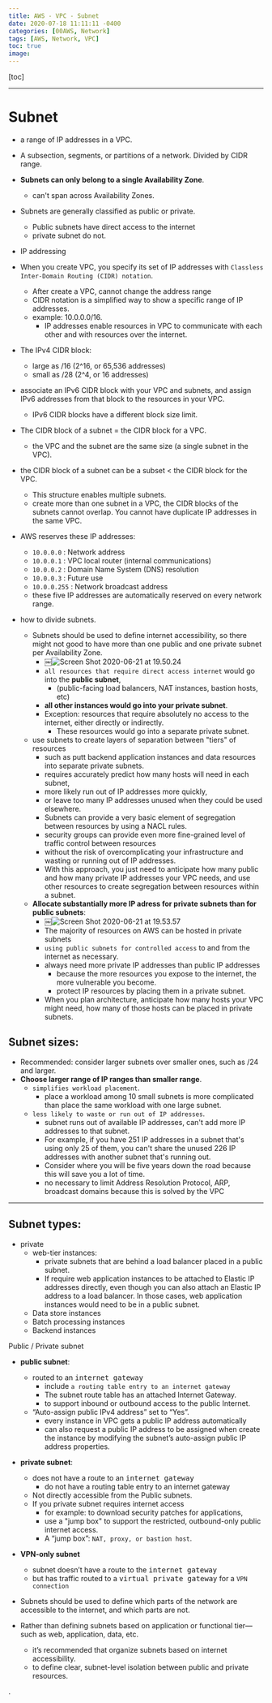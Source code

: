 ```yaml
---
title: AWS - VPC - Subnet
date: 2020-07-18 11:11:11 -0400
categories: [00AWS, Network]
tags: [AWS, Network, VPC]
toc: true
image:
---
```


[toc]

---

# Subnet

- a range of IP addresses in a VPC.
- A subsection, segments, or partitions of a network. Divided by CIDR range.
- **Subnets can only belong to a single Availability Zone**.
  - can't span across Availability Zones.
- Subnets are generally classified as public or private.
  - Public subnets have direct access to the internet
  - private subnet do not.


- IP addressing
- When you create VPC, you specify its set of IP addresses with `Classless Inter-Domain Routing (CIDR) notation`.
  - After create a VPC, cannot change the address range
  - CIDR notation is a simplified way to show a specific range of IP addresses.
  - example: 10.0.0.0/16.
    - IP addresses enable resources in VPC to communicate with each other and with resources over the internet.
- The IPv4 CIDR block:
  - large as /16 (2^16, or 65,536 addresses)
  - small as /28 (2^4, or 16 addresses)
- associate an IPv6 CIDR block with your VPC and subnets, and assign IPv6 addresses from that block to the resources in your VPC.
  - IPv6 CIDR blocks have a different block size limit.

- The CIDR block of a subnet = the CIDR block for a VPC.
  - the VPC and the subnet are the same size (a single subnet in the VPC).
- the CIDR block of a subnet can be a subset < the CIDR block for the VPC.
  - This structure enables multiple subnets.
  - create more than one subnet in a VPC, the CIDR blocks of the subnets cannot overlap. You cannot have duplicate IP addresses in the same VPC.


- AWS reserves these IP addresses:
  - `10.0.0.0` : Network address
  - `10.0.0.1` : VPC local router (internal communications)
  - `10.0.0.2` : Domain Name System (DNS) resolution
  - `10.0.0.3` : Future use
  - `10.0.0.255` : Network broadcast address
  - these five IP addresses are automatically reserved on every network range.


- how to divide subnets.
  - Subnets should be used to define internet accessibility, so there might not good to have more than one public and one private subnet per Availability Zone.
    - ￼![Screen Shot 2020-06-21 at 19.50.24](https://i.imgur.com/1h4BAuS.png)
    - `all resources that require direct access internet` would go into the **public subnet**,
      - (public-facing load balancers, NAT instances, bastion hosts, etc)
    - **all other instances would go into your private subnet**.
    - Exception: resources that require absolutely no access to the internet, either directly or indirectly.
      - These resources would go into a separate private subnet.
  - use subnets to create layers of separation between "tiers" of resources
    - such as putt backend application instances and data resources into separate private subnets.
    - requires accurately predict how many hosts will need in each subnet,
    - more likely run out of IP addresses more quickly,
    - or leave too many IP addresses unused when they could be used elsewhere.
    - Subnets can provide a very basic element of segregation between resources by using a NACL rules.
    - security groups can provide even more fine-grained level of traffic control between resources
    - without the risk of overcomplicating your infrastructure and wasting or running out of IP addresses.
    - With this approach, you just need to anticipate how many public and how many private IP addresses your VPC needs, and use other resources to create segregation between resources within a subnet.
  - **Allocate substantially more IP adress for private subnets than for public subnets**:
    - ￼![Screen Shot 2020-06-21 at 19.53.57](https://i.imgur.com/vTZaT85.png)
    - The majority of resources on AWS can be hosted in private subnets
    - `using public subnets for controlled access` to and from the internet as necessary.
    - always need more private IP addresses than public IP addresses
      - because the more resources you expose to the internet, the more vulnerable you become.
      - protect IP resources by placing them in a private subnet.
    - When you plan architecture, anticipate how many hosts your VPC might need, how many of those hosts can be placed in private subnets.


## Subnet sizes:

- Recommended: consider larger subnets over smaller ones, such as /24 and larger.
- **Choose larger range of IP ranges than smaller range**.
  - `simplifies workload placement`.
    - place a workload among 10 small subnets is more complicated than place the same workload with one large subnet.
  - `less likely to waste or run out of IP addresses`.
    - subnet runs out of available IP addresses, can't add more IP addresses to that subnet.
    - For example, if you have 251 IP addresses in a subnet that's using only 25 of them, you can't share the unused 226 IP addresses with another subnet that's running out.
    - Consider where you will be five years down the road because this will save you a lot of time.
    - no necessary to limit Address Resolution Protocol, ARP, broadcast domains because this is solved by the VPC


---


## Subnet types:

- private
  - web-tier instances:
    - private subnets that are behind a load balancer placed in a public subnet.
    - If require web application instances to be attached to Elastic IP addresses directly, even though you can also attach an Elastic IP address to a load balancer. In those cases, web application instances would need to be in a public subnet.
  - Data store instances
  - Batch processing instances
  - Backend instances


Public / Private subnet
- **public subnet**:
    - routed to an <kbd>internet gateway</kbd>
      -  include `a routing table entry to an internet gateway`
      -  The subnet route table has an attached Internet Gateway.
      -  to support inbound or outbound access to the public Internet.
    - “Auto-assign public IPv4 address” set to “Yes”.
      - every instance in VPC gets a public IP address automatically
      - can also request a public IP address to be assigned when create the instance by modifying the subnet’s auto-assign public IP address properties.

- **private subnet**:
    - does not have a route to an <kbd>internet gateway</kbd>
      - do not have a routing table entry to an internet gateway
    - Not directly accessible from the Public subnets.
    - If you private subnet requires internet access
      - for example: to download security patches for applications,
      - use a "jump box" to support the restricted, outbound-only public internet access.
      - A “jump box”: `NAT, proxy, or bastion host`.


- **VPN-only subnet**
    - subnet doesn’t have a route to the <kbd>internet gateway</kbd>
    - but has traffic routed to a <kbd>virtual private gateway</kbd> for a `VPN connection`

- Subnets should be used to define which parts of the network are accessible to the internet, and which parts are not.

- Rather than defining subnets based on application or functional tier—such as web, application, data, etc.
    - it’s recommended that organize subnets based on internet accessibility.
    - to define clear, subnet-level isolation between public and private resources.













.

